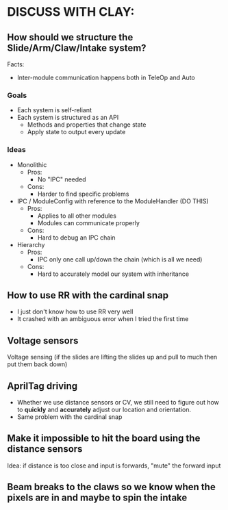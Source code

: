 # DISCUSS WITH CLAY:

## How should we structure the Slide/Arm/Claw/Intake system?

Facts:
- Inter-module communication happens both in TeleOp and Auto

### Goals
- Each system is self-reliant
- Each system is structured as an API
  - Methods and properties that change state
  - Apply state to output every update

### Ideas

- Monolithic
  - Pros:
    - No "IPC" needed
  - Cons:
    - Harder to find specific problems
- IPC / ModuleConfig with reference to the ModuleHandler (DO THIS)
  - Pros:
    - Applies to all other modules
    - Modules can communicate properly
  - Cons:
    - Hard to debug an IPC chain
- Hierarchy
  - Pros:
    - IPC only one call up/down the chain (which is all we need)
  - Cons:
    - Hard to accurately model our system with inheritance

## How to use RR with the cardinal snap 

- I just don't know how to use RR very well
- It crashed with an ambiguous error when I tried the first time

## Voltage sensors

Voltage sensing (if the slides are lifting the slides up and pull to much then put them back down)  

## AprilTag driving

- Whether we use distance sensors or CV, we still need to figure out how to __quickly__ and __accurately__ adjust our location and orientation.
- Same problem with the cardinal snap

## Make it impossible to hit the board using the distance sensors

Idea: if distance is too close and input is forwards, "mute" the forward input

## Beam breaks to the claws so we know when the pixels are in and maybe to spin the intake

